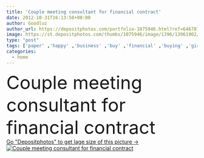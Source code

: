 ```yaml
---
title: 'Couple meeting consultant for financial contract'
date: 2012-10-31T16:13:58+00:00
author: Goodluz
author_url: https://depositphotos.com/portfolio-1075946.html?ref=64678756
image: https://st.depositphotos.com/thumbs/1075946/image/1396/13961902/api_thumb_450.jpg?forcejpeg=true
type: "post"
tags: ['paper' ,'happy' ,'business' ,'buy' ,'financial' ,'buying' ,'girl' ,'sitting' ,'people' ,'women' ,'family' ,'protection' ,'man' ,'easter' ,'building' ,'construction' ,'estate' ,'house' ,'real' ,'home' ,'couple' ,'woman' ,'fingers' ,'with' ,'contract' ,'planning' ,'legal' ,'room' ,'indoors' ,'investment' ,'mortgage' ,'project' ,'real estate' ,'future' ,'in' ,'tablet' ,'plan' ,'houses' ,'living' ,'architect' ,'housing' ,'At' ,'designer' ,'sofa' ,'purchase' ,'couples' ,'investors' ,'credit' ,'planner' ,'homes' ]
categories: 
  - home
---
```

<div aling="center">
            <font size="60"> Couple meeting consultant for financial contract</font>   
</div>
<div>
    <a href='https://st.depositphotos.com/thumbs/1075946/image/1396/13961902/api_thumb_450.jpg?forcejpeg=true?ref=64678756' target=_blank > Go "Depositphotos" to get lage size of this picture ->
        <img href='https://st.depositphotos.com/thumbs/1075946/image/1396/13961902/api_thumb_450.jpg?forcejpeg=true?ref=64678756' src='https://st.depositphotos.com/1075946/1396/i/950/depositphotos_13961902-stock-photo-couple-meeting-consultant-for-financial.jpg?forcejpeg=true' alt='Couple meeting consultant for financial contract' >
    </a>
</div>
